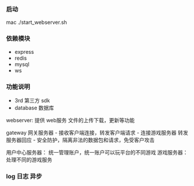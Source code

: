 ### 启动
mac ./start_webserver.sh 

### 依赖模块
- express
- redis
- mysql
- ws

### 功能说明
- 3rd 第三方 sdk
- database 数据库


webserver: 提供 web服务 文件的上传下载，更新等功能

gateway 网关服务器
    - 接收客户端连接，转发客户端请求
    - 连接游戏服务器 转发服务器回应
    - 安全防护，隔离非法的数据包和请求，免受客户攻击

用户中心服务器： 统一管理账户，统一账户可以玩平台的不同游戏
游戏服务器： 处理不同的游戏服务


### log 日志 异步